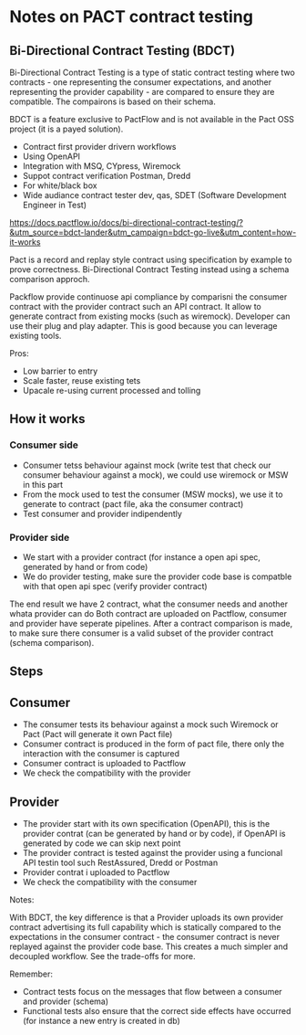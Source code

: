 # Notes on PACT contract testing


## Bi-Directional Contract Testing (BDCT)

Bi-Directional Contract Testing is a type of static contract testing where two contracts - one representing the consumer expectations, and another representing the provider capability - are compared to ensure they are compatible.
The compairons is based on their schema.

BDCT is a feature exclusive to PactFlow and is not available in the Pact OSS project (it is a payed solution).

- Contract first provider drivern workflows
- Using OpenAPI
- Integration with MSQ, CYpress, Wiremock
- Suppot contract verification Postman, Dredd
- For white/black box
- Wide audiance contract tester dev, qas, SDET (Software Development Engineer in Test)

https://docs.pactflow.io/docs/bi-directional-contract-testing/?&utm_source=bdct-lander&utm_campaign=bdct-go-live&utm_content=how-it-works


Pact is a record and replay style contract using specification by example to prove correctness.
Bi-Directional Contract Testing instead using a schema comparison approch.

Packflow provide continuose api compliance by comparisni the consumer contract with the provider contract such an API contract.
It allow to generate contract from existing mocks (such as wiremock). 
Developer can use their plug and play adapter.
This is good because you can leverage existing tools.

Pros:
- Low barrier to entry
- Scale faster, reuse existing tets
- Upacale re-using current processed and tolling

## How it works

### Consumer side

- Consumer tetss behaviour against mock (write test that check our consumer behaviour against a mock), we could use wiremock or MSW in this part
- From the mock used to test the consumer (MSW mocks), we use it to generate to contract (pact file, aka the consumer contract)
- Test consumer and provider indipendently

### Provider side

- We start with a provider contract (for instance a open api spec, generated by hand or from code)
- We do provider testing, make sure the provider code base is compatble with that open api spec (verify provider contract)

The end result we have 2 contract, what the consumer needs and another whata provider can do
Both contract are uploaded on Pactflow, consumer and provider have seperate pipelines.
After a contract comparison is made, to make sure there consumer is a valid subset of the provider contract (schema comparison).

## Steps

## Consumer
- The consumer tests its behaviour against a mock such Wiremock or Pact (Pact will generate it own Pact file)
- Consumer contract is produced in the form of pact file, there only the interaction with the consumer is captured
- Consumer contract is uploaded to Pactflow
- We check the compatibility with the provider

## Provider
- The provider start with its own specification (OpenAPI), this is the provider contrat (can be generated by hand or by code), if OpenAPI is generated by code we can skip next point
- The provider contract is tested against the provider using a funcional API testin tool such RestAssured, Dredd or Postman
- Provider contrat i uploaded to Pactflow
- We check the compatibility with the consumer


Notes:

With BDCT, the key difference is that a Provider uploads its own provider contract advertising its full capability which is statically compared to the expectations in the consumer contract - the consumer contract is never replayed against the provider code base. This creates a much simpler and decoupled workflow. See the trade-offs for more.

Remember:
- Contract tests focus on the messages that flow between a consumer and provider (schema)
- Functional tests also ensure that the correct side effects have occurred (for instance a new entry is created in db)
